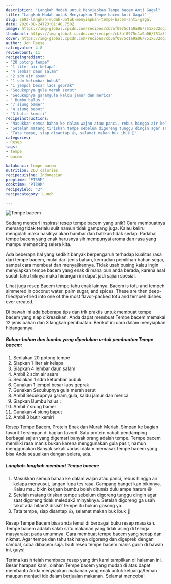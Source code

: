 ```yaml
---
description: "Langkah Mudah untuk Menyiapkan Tempe bacem Anti Gagal"
title: "Langkah Mudah untuk Menyiapkan Tempe bacem Anti Gagal"
slug: 2693-langkah-mudah-untuk-menyiapkan-tempe-bacem-anti-gagal
date: 2020-08-24T23:01:40.750Z
image: https://img-global.cpcdn.com/recipes/cb3af0975c1a9a06/751x532cq70/tempe-bacem-foto-resep-utama.jpg
thumbnail: https://img-global.cpcdn.com/recipes/cb3af0975c1a9a06/751x532cq70/tempe-bacem-foto-resep-utama.jpg
cover: https://img-global.cpcdn.com/recipes/cb3af0975c1a9a06/751x532cq70/tempe-bacem-foto-resep-utama.jpg
author: Jon Reese
ratingvalue: 4.8
reviewcount: 11
recipeingredient:
- "20 potong tempe"
- "1 liter air kelapa"
- "4 lembar daun salam"
- "2 sdm air asam"
- "1 sdm ketumbar bubuk"
- "1 jempol besar laos geprak"
- "Secukupnya gula merah serut"
- "Secukupnya garamgula kaldu jamur dan merica"
- " Bumbu halus "
- "7 siung bamer"
- "4 siung baput"
- "3 butir kemiri"
recipeinstructions:
- "Masukkan semua bahan ke dalam wajan atau panci, rebus hingga air kelapa menyusut, jangan lupa tes rasa. Gampang banget kan bikinnya. Kalau mau bikin kerjaan bumbu boleh ditumis dulu ampe harum 😄"
- "Setelah matang tiriskan tempe sebelum digoreng tunggu dingin agar saat digoreng tidak meledak2 minyaknya. Setelah digoreng ga usah takut ada hitam2 disisi2 tempe itu bukan gosong ya."
- "Tata tempe, siap disantap 👍, selamat makan buk ibuk 🙏"
categories:
- Resep
tags:
- tempe
- bacem

katakunci: tempe bacem 
nutrition: 263 calories
recipecuisine: Indonesian
preptime: "PT35M"
cooktime: "PT39M"
recipeyield: "2"
recipecategory: Lunch

---
```



![Tempe bacem](https://img-global.cpcdn.com/recipes/cb3af0975c1a9a06/751x532cq70/tempe-bacem-foto-resep-utama.jpg)

Sedang mencari inspirasi resep tempe bacem yang unik? Cara membuatnya memang tidak terlalu sulit namun tidak gampang juga. Kalau keliru mengolah maka hasilnya akan hambar dan bahkan tidak sedap. Padahal tempe bacem yang enak harusnya sih mempunyai aroma dan rasa yang mampu memancing selera kita.

Ada beberapa hal yang sedikit banyak berpengaruh terhadap kualitas rasa dari tempe bacem, mulai dari jenis bahan, kemudian pemilihan bahan segar, sampai cara membuat dan menyajikannya. Tidak usah pusing kalau ingin menyiapkan tempe bacem yang enak di mana pun anda berada, karena asal sudah tahu triknya maka hidangan ini dapat jadi sajian spesial.

Lihat juga resep Bacem tempe tahu enak lainnya. Bacem is tofu and tempeh simmered in coconut water, palm sugar, and spices. These are then deep-fried/pan-fried into one of the most flavor-packed tofu and tempeh dishes ever created.


Di bawah ini ada beberapa tips dan trik praktis untuk membuat tempe bacem yang siap dikreasikan. Anda dapat membuat Tempe bacem memakai 12 jenis bahan dan 3 langkah pembuatan. Berikut ini cara dalam menyiapkan hidangannya.

<!--inarticleads1-->

##### Bahan-bahan dan bumbu yang diperlukan untuk pembuatan Tempe bacem:

1. Sediakan 20 potong tempe
1. Siapkan 1 liter air kelapa
1. Siapkan 4 lembar daun salam
1. Ambil 2 sdm air asam
1. Sediakan 1 sdm ketumbar bubuk
1. Gunakan 1 jempol besar laos geprak
1. Gunakan Secukupnya gula merah serut
1. Ambil Secukupnya garam,gula, kaldu jamur dan merica
1. Siapkan  Bumbu halus :
1. Ambil 7 siung bamer
1. Gunakan 4 siung baput
1. Ambil 3 butir kemiri


Resep Tempe Bacem, Protein Enak dan Murah Meriah. Simpan ke bagian favorit Tersimpan di bagian favorit. Satu protein nabati pendamping berbagai sajian yang digemari banyak orang adalah tempe. Tempe bacem memiliki rasa manis bukan karena menggunakan gula pasir, namun menggunakan Banyak sekali variasi dalam memasak tempe bacem yang bisa Anda sesuaikan dengan selera, ada. 

<!--inarticleads2-->

##### Langkah-langkah membuat Tempe bacem:

1. Masukkan semua bahan ke dalam wajan atau panci, rebus hingga air kelapa menyusut, jangan lupa tes rasa. Gampang banget kan bikinnya. Kalau mau bikin kerjaan bumbu boleh ditumis dulu ampe harum 😄
1. Setelah matang tiriskan tempe sebelum digoreng tunggu dingin agar saat digoreng tidak meledak2 minyaknya. Setelah digoreng ga usah takut ada hitam2 disisi2 tempe itu bukan gosong ya.
1. Tata tempe, siap disantap 👍, selamat makan buk ibuk 🙏


Resep Tempe Bacem bisa anda temui di berbagai buku resep masakan. Tempe bacem adalah salah satu makanan yang tidak asing di telinga masyarakat pada umumnya. Cara membuat tempe bacem yang sedap dan nikmat. Agar tempe dan tahu tak hanya digoreng dan digeprek dengan sambal, coba dibacem saja. Ikuti resep tempe bacem manis gurih di bawah ini, guys! 

Terima kasih telah membaca resep yang tim kami tampilkan di halaman ini. Besar harapan kami, olahan Tempe bacem yang mudah di atas dapat membantu Anda menyiapkan makanan yang enak untuk keluarga/teman maupun menjadi ide dalam berjualan makanan. Selamat mencoba!

